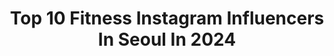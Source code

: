 ---
title: Top 10 Fitness Instagram Influencers In Seoul In 2024
description: >-
  Find top fitness Instagram influencers in Seoul in 2024. Most popular hashtags: #fitness #ootd #workout.
platform: Instagram
hits: 4
text_top: See the most popular Instagram influencers on inBeat.
text_bottom: inBeat aggregates 4 Instagram influencers like this in Seoul, South Korea for you to connect with.
profiles:
  - username: "glam_dana"
    fullname: >-
      운동하는간호사ㅣ다나(Dana)
    bio: >-
      🇰🇷 Seoul/health&Beauty lifestyle💕 👑 @nabbawffkorea ambassador 💪🏿 @f45_training_sinnonhyeon ambassador 🏅 20 NABBA Bikini athlete tall top6
    location: "South Korea"
    followers: 93409
    engagement: 208
    commentsToLikes: 0.030592
    id: ck6uiejgjemip0j71e2w2sfil
    verified: false
    hashtags: "#fitness, #gym, #bodycheck, #dailylook"
  - username: "da_yeon_flower"
    fullname: >-
      쇼호스트 윤다연 🇰🇷
    bio: >-
      운동하는 프로 N잡러💗
    location: "South Korea"
    followers: 41610
    engagement: 56
    commentsToLikes: 0.044872
    id: ck5hpahprr14j0i118q45ubxg
    verified: false
    hashtags: "#korea, #3c, #f4f, #fitness"
  - username: "boonkaewnaree"
    fullname: >-
      Boonmeemagert Kaewnaree J. 陈水铭
    bio: >-
      Singapore-Thai, นๅยบุญมี มาเกิด เเก้วนารี Instagramer | TikToker | YouTuber TikTok: 陈水铭(153K+) YouTubeTV — @boondarerick For Work: jayts-m@hotmail.com
    location: "South Korea"
    followers: 75807
    engagement: 182
    commentsToLikes: 0.053434
    id: ck6uc3401d7zp0j714ryzyutw
    verified: false
    hashtags: "#travelling, #life, #blogger, #singapore"
  - username: "502bright"
    fullname: >-
      차현승🇰🇷(Cha HyunSeung)
    bio: >-
      #Dancer #Model #menshealth #calvinklein #pulse8 핏모델 그랑프리🥇🏆 스포티즘모델🥈 스포츠모델🥉 촬영 및 섭외문의 DM
    location: "South Korea"
    followers: 280673
    engagement: 448
    commentsToLikes: 0.004314
    id: ck5hpabjor0qs0i11zzloa4yc
    verified: true
    hashtags: "#dancer, #ulkin, #fashionshow, #model"
  - username: "julienkang"
    fullname: >-
      줄리엔강
    bio: >-
      Fitness • Travel • Food • Life 🇰🇷🇫🇷🇨🇦
    location: "South Korea"
    followers: 118922
    engagement: 295
    commentsToLikes: 0.008698
    id: ckaoy1e9tfnns0i783h3ykym3
    verified: true
    hashtags: "#workout, #tanning, #gym, #fitness"
  - username: "euddeume_"
    fullname: >-
      심으뜸
    bio: >-
      contact📩 fitnessfm11@gmail.com @vivliv_official @__domdomi
    location: "South Korea"
    followers: 782265
    engagement: 158
    commentsToLikes: 0.009884
    id: ckaosw6hxtadc0i78xirf6mhk
    verified: true
    hashtags: "#popup, #teslamodels, #coachkorea, #couragetobereal"
  - username: "wo.om"
    fullname: >-
      우미미🍑움쌤
    bio: >-
      #woomimi 상점 오픈예정🛍🧸 #healthy & #fitness 🏋🏽‍♀️ Physical Training Instructor 🔍 TPI golf/google 기업,개인 레슨
    location: "South Korea"
    followers: 71299
    engagement: 326
    commentsToLikes: 0.023357
    id: ck9wdte67h6wk0j78vg8vd81f
    verified: false
    hashtags: "#lunge, #thoracicmobility, #hipabduction, #hipextension"
  - username: "west__star__"
    fullname: >-
      서별 // 플러스사이즈모델
    bio: >-
      🇰🇷 PLUS SIZE MODEL | ACTOR | FITNESS | BEAUTY @thekurvekorea @nobleman_theater 유튜브 ‘웨스트스타’ 채널
    location: "South Korea"
    followers: 22567
    engagement: 541
    commentsToLikes: 0.014856
    id: ck9haqe75dngd0j781tk89geu
    verified: false
    hashtags: "#13"
  - username: "one_the_girl"
    fullname: >-
      원도연
    bio: >-
      - ICN Fitness booty🥇, Bathing suit & Fit model🥈 - 슈퍼바디짐 트레이너 준비중🤟🏻 🇩🇪🇧🇪🇫🇷🇳🇱🇨🇭🇬🇧🇪🇸🇨🇿🇮🇹🇦🇹🇭🇺🇭🇰🇹🇭🇯🇵🇦🇺🇬🇺
    location: "South Korea"
    followers: 7655
    engagement: 410
    commentsToLikes: 0.047479
    id: ck5c06a1gsj0p0i110bh44otb
    verified: false
    hashtags: "#diet, #fitness, #workout, #weighttraining"
  - username: "himkong.jamiet"
    fullname: >-
      재미어트 대표 힘콩
    bio: >-
      �유석종 himkong �재미있는 다이어트●운동 (All about fitness) �재미어트샵�홈짐기구/보충용식품/닭가슴살
    location: "South Korea"
    followers: 122032
    engagement: 181
    commentsToLikes: 0.018916
    id: ck5hlvjyokxy90i11u2zxn29k
    verified: false
    hashtags: ""
---